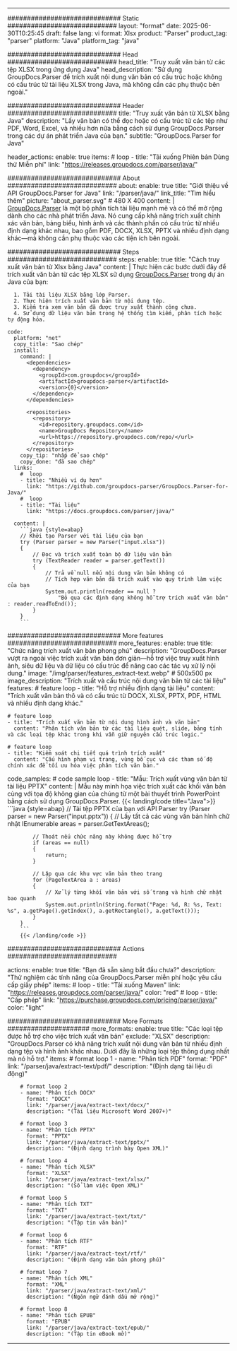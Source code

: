 


---
############################# Static ############################
layout: "format"
date:  2025-06-30T10:25:45
draft: false
lang: vi
format: Xlsx
product: "Parser"
product_tag: "parser"
platform: "Java"
platform_tag: "java"

############################# Head ############################
head_title: "Truy xuất văn bản từ các tệp XLSX trong ứng dụng Java"
head_description: "Sử dụng GroupDocs.Parser để trích xuất nội dung văn bản có cấu trúc hoặc không có cấu trúc từ tài liệu XLSX trong Java, mà không cần các phụ thuộc bên ngoài."

############################# Header ############################
title: "Truy xuất văn bản từ XLSX bằng Java" 
description: "Lấy văn bản có thể đọc hoặc có cấu trúc từ các tệp như PDF, Word, Excel, và nhiều hơn nữa bằng cách sử dụng GroupDocs.Parser trong các dự án phát triển Java của bạn."
subtitle: "GroupDocs.Parser for Java" 

header_actions:
  enable: true
  items:
    #  loop
    - title: "Tải xuống Phiên bản Dùng thử Miễn phí"
      link: "https://releases.groupdocs.com/parser/java/"
      
############################# About ############################
about:
    enable: true
    title: "Giới thiệu về API GroupDocs.Parser for Java"
    link: "/parser/java/"
    link_title: "Tìm hiểu thêm"
    picture: "about_parser.svg" # 480 X 400
    content: |
       [GroupDocs.Parser](/parser/java/) là một bộ phân tích tài liệu mạnh mẽ và có thể mở rộng dành cho các nhà phát triển Java. Nó cung cấp khả năng trích xuất chính xác văn bản, bảng biểu, hình ảnh và các thành phần có cấu trúc từ nhiều định dạng khác nhau, bao gồm PDF, DOCX, XLSX, PPTX và nhiều định dạng khác—mà không cần phụ thuộc vào các tiện ích bên ngoài.

############################# Steps ############################
steps:
    enable: true
    title: "Cách truy xuất văn bản từ Xlsx bằng Java"
    content: |
      Thực hiện các bước dưới đây để trích xuất văn bản từ các tệp XLSX sử dụng [GroupDocs.Parser](/parser/java/) trong dự án Java của bạn:
      
      1. Tải tài liệu XLSX bằng lớp Parser.
      2. Thực hiện trích xuất văn bản từ nội dung tệp.
      3. Kiểm tra xem văn bản đã được truy xuất thành công chưa.
      4. Sử dụng dữ liệu văn bản trong hệ thống tìm kiếm, phân tích hoặc tự động hóa.
   
    code:
      platform: "net"
      copy_title: "Sao chép"
      install:
        command: |
          <dependencies>
            <dependency>
              <groupId>com.groupdocs</groupId>
              <artifactId>groupdocs-parser</artifactId>
              <version>{0}</version>
            </dependency>
          </dependencies>

          <repositories>
            <repository>
              <id>repository.groupdocs.com</id>
              <name>GroupDocs Repository</name>
              <url>https://repository.groupdocs.com/repo/</url>
            </repository>
          </repositories>
        copy_tip: "nhấp để sao chép"
        copy_done: "đã sao chép"
      links:
        #  loop
        - title: "Nhiều ví dụ hơn"
          link: "https://github.com/groupdocs-parser/GroupDocs.Parser-for-Java/"
        #  loop
        - title: "Tài liệu"
          link: "https://docs.groupdocs.com/parser/java/"
          
      content: |
        ```java {style=abap}
        // Khởi tạo Parser với tài liệu của bạn
        try (Parser parser = new Parser("input.xlsx"))
        {
            // Đọc và trích xuất toàn bộ dữ liệu văn bản
            try (TextReader reader = parser.getText())
            {
                // Trả về null nếu nội dung văn bản không có
                // Tích hợp văn bản đã trích xuất vào quy trình làm việc của bạn
                System.out.println(reader == null ? 
                    "Bỏ qua các định dạng không hỗ trợ trích xuất văn bản" : reader.readToEnd());
            }
        }
        ```            

############################# More features ############################
more_features:
  enable: true
  title: "Chức năng trích xuất văn bản phong phú"
  description: "GroupDocs.Parser vượt ra ngoài việc trích xuất văn bản đơn giản—hỗ trợ việc truy xuất hình ảnh, siêu dữ liệu và dữ liệu có cấu trúc để nâng cao các tác vụ xử lý nội dung."
  image: "/img/parser/features_extract-text.webp" # 500x500 px
  image_description: "Trích xuất và cấu trúc nội dung văn bản từ các tài liệu"
  features:
    # feature loop
    - title: "Hỗ trợ nhiều định dạng tài liệu"
      content: "Trích xuất văn bản thô và có cấu trúc từ DOCX, XLSX, PPTX, PDF, HTML và nhiều định dạng khác."

    # feature loop
    - title: "Trích xuất văn bản từ nội dung hình ảnh và văn bản"
      content: "Phân tích văn bản từ các tài liệu quét, slide, bảng tính và các loại tệp khác trong khi vẫn giữ nguyên cấu trúc logic."

    # feature loop
    - title: "Kiểm soát chi tiết quá trình trích xuất"
      content: "Cấu hình phạm vi trang, vùng bố cục và các tham số độ chính xác để tối ưu hóa việc phân tích văn bản."
      
  code_samples:
    # code sample loop
    - title: "Mẫu: Trích xuất vùng văn bản từ tài liệu PPTX"
      content: |
        Mẫu này minh họa việc trích xuất các khối văn bản cùng với tọa độ không gian của chúng từ một bài thuyết trình PowerPoint bằng cách sử dụng GroupDocs.Parser.
        {{< landing/code title="Java">}}
        ```java {style=abap}
        //  Tải tệp PPTX của bạn với API Parser
        try (Parser parser = new Parser("input.pptx"))
        {
            // Lấy tất cả các vùng văn bản hình chữ nhật
            IEnumerable<PageTextArea> areas = parser.GetTextAreas();

            // Thoát nếu chức năng này không được hỗ trợ
            if (areas == null)
            {
                return;
            }

            // Lặp qua các khu vực văn bản theo trang
            for (PageTextArea a : areas)
            {
                // Xử lý từng khối văn bản với số trang và hình chữ nhật bao quanh
                System.out.println(String.format("Page: %d, R: %s, Text: %s", a.getPage().getIndex(), a.getRectangle(), a.getText()));
            }
        }
        ```
        {{< /landing/code >}}


############################# Actions ############################

actions:
  enable: true
  title: "Bạn đã sẵn sàng bắt đầu chưa?"
  description: "Thử nghiệm các tính năng của GroupDocs.Parser miễn phí hoặc yêu cầu cấp giấy phép"
  items:
    #  loop
    - title: "Tải xuống Maven"
      link: "https://releases.groupdocs.com/parser/java/"
      color: "red"
        #  loop
    - title: "Cấp phép"
      link: "https://purchase.groupdocs.com/pricing/parser/java/"
      color: "light"


############################# More Formats #####################
more_formats:
    enable: true
    title: "Các loại tệp được hỗ trợ cho việc trích xuất văn bản"
    exclude: "XLSX"
    description: "GroupDocs.Parser có khả năng trích xuất nội dung văn bản từ nhiều định dạng tệp và hình ảnh khác nhau. Dưới đây là những loại tệp thông dụng nhất mà nó hỗ trợ."
    items: 
        # format loop 1
        - name: "Phân tích PDF"
          format: "PDF"
          link: "/parser/java/extract-text/pdf/"
          description: "(Định dạng tài liệu di động)"
          
        # format loop 2
        - name: "Phân tích DOCX"
          format: "DOCX"
          link: "/parser/java/extract-text/docx/"
          description: "(Tài liệu Microsoft Word 2007+)"
          
        # format loop 3
        - name: "Phân tích PPTX"
          format: "PPTX"
          link: "/parser/java/extract-text/pptx/"
          description: "(Định dạng trình bày Open XML)"
          
        # format loop 4
        - name: "Phân tích XLSX"
          format: "XLSX"
          link: "/parser/java/extract-text/xlsx/"
          description: "(Sổ làm việc Open XML)"
          
        # format loop 5
        - name: "Phân tích TXT"
          format: "TXT"
          link: "/parser/java/extract-text/txt/"
          description: "(Tập tin văn bản)"
          
        # format loop 6
        - name: "Phân tích RTF"
          format: "RTF"
          link: "/parser/java/extract-text/rtf/"
          description: "(Định dạng văn bản phong phú)"
          
        # format loop 7
        - name: "Phân tích XML"
          format: "XML"
          link: "/parser/java/extract-text/xml/"
          description: "(Ngôn ngữ đánh dấu mở rộng)"
          
        # format loop 8
        - name: "Phân tích EPUB"
          format: "EPUB"
          link: "/parser/java/extract-text/epub/"
          description: "(Tập tin eBook mở)"
         
          

---